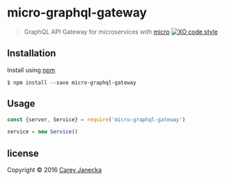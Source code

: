 # micro-graphql-gateway
> GraphQL API Gateway for microservices with [micro](https://github.com/zeit/micro)
[![XO code style](https://img.shields.io/badge/code_style-XO-5ed9c7.svg)](https://github.com/sindresorhus/xo)

## Installation
Install using [npm](https://www.npmjs.com/)
```
$ npm install --save micro-graphql-gateway
```

## Usage
```js
const {server, Service} = require('micro-graphql-gateway')

service = new Service()
```

## license
Copyright &copy; 2016 [Carey Janecka](https://github.com/figitaki)
